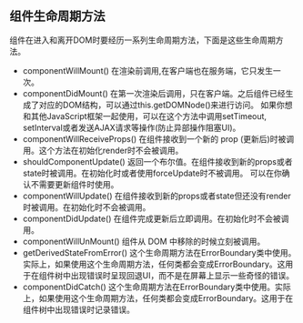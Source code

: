 ## 组件生命周期方法
组件在进入和离开DOM时要经历一系列生命周期方法，下面是这些生命周期方法。

- componentWillMount()
在渲染前调用,在客户端也在服务端，它只发生一次。
- componentDidMount()
在第一次渲染后调用，只在客户端。之后组件已经生成了对应的DOM结构，可以通过this.getDOMNode()来进行访问。 如果你想和其他JavaScript框架一起使用，可以在这个方法中调用setTimeout, setInterval或者发送AJAX请求等操作(防止异部操作阻塞UI)。
- componentWillReceiveProps()
在组件接收到一个新的 prop (更新后)时被调用。这个方法在初始化render时不会被调用。
- shouldComponentUpdate()
返回一个布尔值。在组件接收到新的props或者state时被调用。在初始化时或者使用forceUpdate时不被调用。 可以在你确认不需要更新组件时使用。
- componentWillUpdate()
在组件接收到新的props或者state但还没有render时被调用。在初始化时不会被调用。
- componentDidUpdate()
在组件完成更新后立即调用。在初始化时不会被调用。
- componentWillUnMount()
组件从 DOM 中移除的时候立刻被调用。
- getDerivedStateFromError()
这个生命周期方法在ErrorBoundary类中使用。实际上，如果使用这个生命周期方法，任何类都会变成ErrorBoundary。这用于在组件树中出现错误时呈现回退UI，而不是在屏幕上显示一些奇怪的错误。
- componentDidCatch()
这个生命周期方法在ErrorBoundary类中使用。实际上，如果使用这个生命周期方法，任何类都会变成ErrorBoundary。这用于在组件树中出现错误时记录错误。
